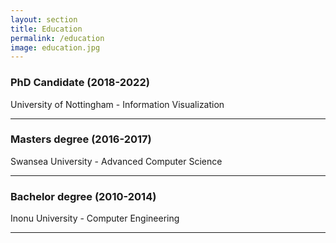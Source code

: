 ```yaml
---
layout: section
title: Education
permalink: /education
image: education.jpg
---
```


### PhD Candidate (2018-2022)

University of Nottingham - Information Visualization

---

### Masters degree (2016-2017)

Swansea University - Advanced Computer Science 

---

### Bachelor degree (2010-2014)

Inonu University - Computer Engineering 

---



